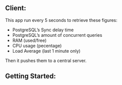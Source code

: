 ## Client:

This app run every 5 seconds to retrieve these figures:
- PostgreSQL’s Sync delay time
- PostgreSQL’s amount of concurrent queries
- RAM (used/free)
- CPU usage (pecentage)
- Load Average (last 1 minute only)

Then it pushes them to a central server.

## Getting Started:
